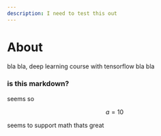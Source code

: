 ```yaml
---
description: I need to test this out
---
```


# About

bla bla, deep learning course with tensorflow bla bla



### is this markdown?

seems so



$$ a = 10 $$

seems to support math thats great



